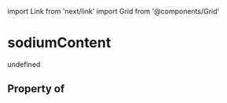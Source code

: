 import Link from 'next/link'
import Grid from '@components/Grid'

# sodiumContent

undefined

## Property of



